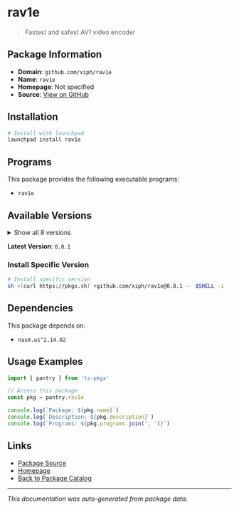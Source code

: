 # rav1e

> Fastest and safest AV1 video encoder

## Package Information

- **Domain**: `github.com/xiph/rav1e`
- **Name**: `rav1e`
- **Homepage**: Not specified
- **Source**: [View on GitHub](https://github.com/pkgxdev/pantry/tree/main/projects/github.com/xiph/rav1e/package.yml)

## Installation

```bash
# Install with launchpad
launchpad install rav1e
```

## Programs

This package provides the following executable programs:

- `rav1e`

## Available Versions

<details>
<summary>Show all 8 versions</summary>

- `0.8.1`, `0.8.0`, `0.7.1`, `0.7.0`, `0.6.6`
- `0.6.5`, `0.6.4`, `0.6.3`

</details>

**Latest Version**: `0.8.1`

### Install Specific Version

```bash
# Install specific version
sh <(curl https://pkgx.sh) +github.com/xiph/rav1e@0.8.1 -- $SHELL -i
```

## Dependencies

This package depends on:

- `nasm.us^2.14.02`

## Usage Examples

```typescript
import { pantry } from 'ts-pkgx'

// Access this package
const pkg = pantry.rav1e

console.log(`Package: ${pkg.name}`)
console.log(`Description: ${pkg.description}`)
console.log(`Programs: ${pkg.programs.join(', ')}`)
```

## Links

- [Package Source](https://github.com/pkgxdev/pantry/tree/main/projects/github.com/xiph/rav1e/package.yml)
- [Homepage](#)
- [Back to Package Catalog](../package-catalog.md)

---

*This documentation was auto-generated from package data.*
